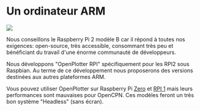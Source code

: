 # Un ordinateur ARM

![](rpi2.jpg)

Nous conseillons le Raspberry Pi 2 modèle B car il répond à toutes nos exigences: open-source, très accessible, consommant très peu et bénéficiant du travail d'une énorme communauté de développeurs.

Nous développons "OpenPlotter RPI" spécifiquement pour les RPI2 sous Raspbian. Au terme de ce développement nous proposerons des versions destinées aux autres plateformes ARM.

Vous pouvez utiliser OpenPlotter sur Raspberry Pi [ Zero](https://www.raspberrypi.org/products/pi-zero/) et [RPI 1](https://www.raspberrypi.org/products/model-b-plus/) mais leurs performances sont mauvaises pour OpenCPN. Ces modèles feront un très bon système "Headless" (sans écran).